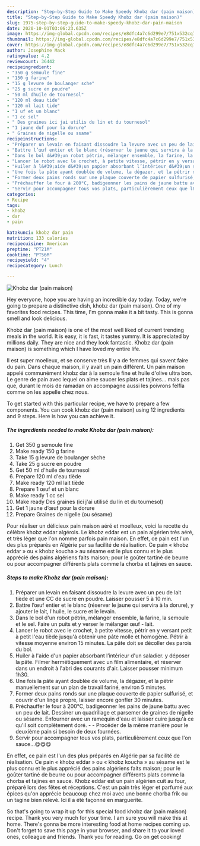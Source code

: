 ```yaml
---
description: "Step-by-Step Guide to Make Speedy Khobz dar (pain maison)"
title: "Step-by-Step Guide to Make Speedy Khobz dar (pain maison)"
slug: 1975-step-by-step-guide-to-make-speedy-khobz-dar-pain-maison
date: 2020-10-01T03:06:23.635Z
image: https://img-global.cpcdn.com/recipes/e8dfc4a7c6d299e7/751x532cq70/khobz-dar-pain-maison-photo-principale-de-la-recette.jpg
thumbnail: https://img-global.cpcdn.com/recipes/e8dfc4a7c6d299e7/751x532cq70/khobz-dar-pain-maison-photo-principale-de-la-recette.jpg
cover: https://img-global.cpcdn.com/recipes/e8dfc4a7c6d299e7/751x532cq70/khobz-dar-pain-maison-photo-principale-de-la-recette.jpg
author: Josephine Mack
ratingvalue: 4.2
reviewcount: 36442
recipeingredient:
- "350 g semoule fine"
- "150 g farine"
- "15 g levure de boulanger sche"
- "25 g sucre en poudre"
- "50 ml dhuile de tournesol"
- "120 ml deau tide"
- "120 ml lait tide"
- "1 uf et un blanc"
- "1 cc sel"
- " Des graines ici jai utilis du lin et du tournesol"
- "1 jaune duf pour la dorure"
- " Graines de nigelle ou ssame"
recipeinstructions:
- "Préparer un levain en faisant dissoudre la levure avec un peu de lait tiède et une CC de sucre en poudre. Laisser pousser 5 à 10 min."
- "Battre l’œuf entier et le blanc (réserver le jaune qui servira à la dorure), y ajouter le lait, l&#39;huile, le sucre et le levain."
- "Dans le bol d&#39;un robot pétrin, mélanger ensemble, la farine, la semoule et le sel. Faire un puits et y verser le mélanger œuf - lait."
- "Lancer le robot avec le crochet, à petite vitesse, pétrir en y versant petit à petit l&#39;eau tiède jusqu&#39;à obtenir une pâte molle et homogène. Pétrir à vitesse moyenne environ 15 minutes. La pâte doit se décoller des parois du bol."
- "Huiler à l&#39;aide d&#39;un papier absorbant l’intérieur d&#39;un saladier. y déposer la pâte. Filmer hermétiquement avec un film alimentaire, et réserver dans un endroit à l&#39;abri des courants d&#39;air. Laisser pousser minimum 1h30."
- "Une fois la pâte ayant doublée de volume, la dégazer, et la pétrir manuellement sur un plan de travail fariné, environ 5 minutes."
- "Former deux pains ronds sur une plaque couverte de papier sulfurisé, et couvrir d&#39;un linge propre, laisser encore gonfler 30 minutes."
- "Préchauffer le four à 200°C, badigeonner les pains de jaune battu avec un peu de lait. Dessiner un quadrillage et parsemer de graines de nigelle ou sésame. Enfourner avec un ramequin d&#39;eau et laisser cuire jusqu&#39;à ce qu&#39;il soit complètement doré.  Procéder de la même manière pour le deuxième pain si besoin de deux fournées."
- "Servir pour accompagner tous vos plats, particulièrement ceux que l&#39;on sauce...😋😋😋"
categories:
- Recipe
tags:
- khobz
- dar
- pain

katakunci: khobz dar pain 
nutrition: 133 calories
recipecuisine: American
preptime: "PT21M"
cooktime: "PT56M"
recipeyield: "4"
recipecategory: Lunch

---
```



![Khobz dar (pain maison)](https://img-global.cpcdn.com/recipes/e8dfc4a7c6d299e7/751x532cq70/khobz-dar-pain-maison-photo-principale-de-la-recette.jpg)

Hey everyone, hope you are having an incredible day today. Today, we're going to prepare a distinctive dish, khobz dar (pain maison). One of my favorites food recipes. This time, I'm gonna make it a bit tasty. This is gonna smell and look delicious.

Khobz dar (pain maison) is one of the most well liked of current trending meals in the world. It is easy, it is fast, it tastes yummy. It is appreciated by millions daily. They are nice and they look fantastic. Khobz dar (pain maison) is something which I have loved my entire life.

Il est super moelleux, et se conserve très Il y a de femmes qui savent faire du pain. Dans chaque maison, il y avait un pain différent. Un pain maison appelé communément khobz dar à la semoule fine et huile d&#39;olive ultra bon. Le genre de pain avec lequel on aime saucer les plats et tajines… mais pas que, durant le mois de ramadan on accompagne aussi les poivrons felfla comme on les appelle chez nous.


To get started with this particular recipe, we have to prepare a few components. You can cook khobz dar (pain maison) using 12 ingredients and 9 steps. Here is how you can achieve it.

<!--inarticleads1-->

##### The ingredients needed to make Khobz dar (pain maison):

1. Get 350 g semoule fine
1. Make ready 150 g farine
1. Take 15 g levure de boulanger sèche
1. Take 25 g sucre en poudre
1. Get 50 ml d&#39;huile de tournesol
1. Prepare 120 ml d&#39;eau tiède
1. Make ready 120 ml lait tiède
1. Prepare 1 œuf et un blanc
1. Make ready 1 cc sel
1. Make ready  Des graines (ici j&#39;ai utilisé du lin et du tournesol)
1. Get 1 jaune d’œuf pour la dorure
1. Prepare  Graines de nigelle (ou sésame)


Pour réaliser un délicieux pain maison aéré et moelleux, voici la recette du célèbre khobz eddar algérois. Le khobz eddar est un pain algérien très aéré, et très léger que l&#39;on nomme parfois pain maison. En effet, ce pain est l&#39;un des plus préparés en Algérie par sa facilité de réalisation. Ce pain « khobz eddar » ou « khobz koucha » au sésame est le plus connu et le plus apprécié des pains algériens faits maison; pour le goûter tartiné de beurre ou pour accompagner différents plats comme la chorba et tajines en sauce. 

<!--inarticleads2-->

##### Steps to make Khobz dar (pain maison):

1. Préparer un levain en faisant dissoudre la levure avec un peu de lait tiède et une CC de sucre en poudre. Laisser pousser 5 à 10 min.
1. Battre l’œuf entier et le blanc (réserver le jaune qui servira à la dorure), y ajouter le lait, l&#39;huile, le sucre et le levain.
1. Dans le bol d&#39;un robot pétrin, mélanger ensemble, la farine, la semoule et le sel. Faire un puits et y verser le mélanger œuf - lait.
1. Lancer le robot avec le crochet, à petite vitesse, pétrir en y versant petit à petit l&#39;eau tiède jusqu&#39;à obtenir une pâte molle et homogène. Pétrir à vitesse moyenne environ 15 minutes. La pâte doit se décoller des parois du bol.
1. Huiler à l&#39;aide d&#39;un papier absorbant l’intérieur d&#39;un saladier. y déposer la pâte. Filmer hermétiquement avec un film alimentaire, et réserver dans un endroit à l&#39;abri des courants d&#39;air. Laisser pousser minimum 1h30.
1. Une fois la pâte ayant doublée de volume, la dégazer, et la pétrir manuellement sur un plan de travail fariné, environ 5 minutes.
1. Former deux pains ronds sur une plaque couverte de papier sulfurisé, et couvrir d&#39;un linge propre, laisser encore gonfler 30 minutes.
1. Préchauffer le four à 200°C, badigeonner les pains de jaune battu avec un peu de lait. Dessiner un quadrillage et parsemer de graines de nigelle ou sésame. Enfourner avec un ramequin d&#39;eau et laisser cuire jusqu&#39;à ce qu&#39;il soit complètement doré. -  - Procéder de la même manière pour le deuxième pain si besoin de deux fournées.
1. Servir pour accompagner tous vos plats, particulièrement ceux que l&#39;on sauce...😋😋😋


En effet, ce pain est l&#39;un des plus préparés en Algérie par sa facilité de réalisation. Ce pain « khobz eddar » ou « khobz koucha » au sésame est le plus connu et le plus apprécié des pains algériens faits maison; pour le goûter tartiné de beurre ou pour accompagner différents plats comme la chorba et tajines en sauce. Khobz eddar est un pain algérien cuit au four, préparé lors des fêtes et réceptions. C&#39;est un pain très léger et parfumé aux épices qu&#39;on apprécie beaucoup chez moi avec une bonne chorba frik ou un tagine bien relevé. Ici il a été façonné en marguerite. 

So that's going to wrap it up for this special food khobz dar (pain maison) recipe. Thank you very much for your time. I am sure you will make this at home. There's gonna be more interesting food at home recipes coming up. Don't forget to save this page in your browser, and share it to your loved ones, colleague and friends. Thank you for reading. Go on get cooking!
